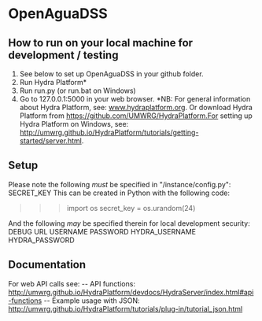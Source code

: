 # OpenAguaDSS

## How to run on your local machine for development / testing

1. See below to set up OpenAguaDSS in your github folder.
2. Run Hydra Platform*
3. Run run.py (or run.bat on Windows)
4. Go to 127.0.0.1:5000 in your web browser.
*NB: For general information about Hydra Platform, see: www.hydraplatform.org. Or download Hydra Platform from https://github.com/UMWRG/HydraPlatform.For setting up Hydra Platform on Windows, see:
http://umwrg.github.io/HydraPlatform/tutorials/getting-started/server.html.

## Setup

Please note the following *must* be specified in "/instance/config.py":
SECRET_KEY
This can be created in Python with the following code:
>>>import os
>>>secret_key = os.urandom(24)

And the following *may* be specified therein for local development security:
DEBUG
URL
USERNAME
PASSWORD
HYDRA_USERNAME
HYDRA_PASSWORD

## Documentation
For web API calls see:
-- API functions: http://umwrg.github.io/HydraPlatform/devdocs/HydraServer/index.html#api-functions
-- Example usage with JSON: http://umwrg.github.io/HydraPlatform/tutorials/plug-in/tutorial_json.html